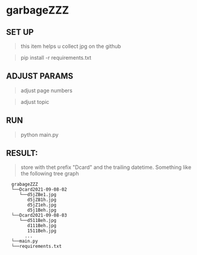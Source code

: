 # garbageZZZ
## SET UP
> this item helps u collect jpg on the github

> pip install -r requirements.txt

## ADJUST PARAMS
> adjust page numbers

> adjust topic

## RUN
> python main.py

## RESULT:
> store with thet prefix "Dcard" and the trailing datetime. Something like the following tree graph

```
  grabageZZZ
  └──Dcard2021-09-08-02
     └──d5jZBe1.jpg
        d5jZB1h.jpg
        d5jZ1eh.jpg
        d5j1Beh.jpg
  └──Dcard2021-09-08-03
     └──d511Beh.jpg
        d111Beh.jpg
        1511Beh.jpg
       ...
  └──main.py
  └──requirements.txt
```
